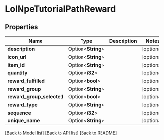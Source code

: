 # LolNpeTutorialPathReward

## Properties

Name | Type | Description | Notes
------------ | ------------- | ------------- | -------------
**description** | Option<**String**> |  | [optional]
**icon_url** | Option<**String**> |  | [optional]
**item_id** | Option<**String**> |  | [optional]
**quantity** | Option<**i32**> |  | [optional]
**reward_fulfilled** | Option<**bool**> |  | [optional]
**reward_group** | Option<**String**> |  | [optional]
**reward_group_selected** | Option<**bool**> |  | [optional]
**reward_type** | Option<**String**> |  | [optional]
**sequence** | Option<**i32**> |  | [optional]
**unique_name** | Option<**String**> |  | [optional]

[[Back to Model list]](../README.md#documentation-for-models) [[Back to API list]](../README.md#documentation-for-api-endpoints) [[Back to README]](../README.md)


